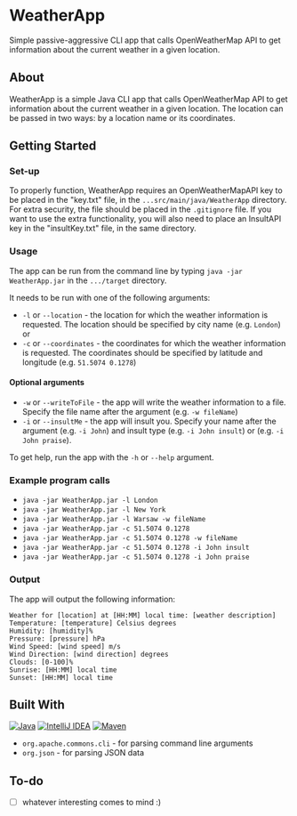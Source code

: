 <!-- Introduction -->

# WeatherApp

Simple passive-aggressive CLI app that calls OpenWeatherMap API to get information about the current weather in a given location.

<!-- ABOUT -->
## About

WeatherApp is a simple Java CLI app that calls OpenWeatherMap API to get information about the current weather in a given location. The location can be passed in two ways: by a location name or its coordinates.

## Getting Started

### Set-up
To properly function, WeatherApp requires an OpenWeatherMapAPI key to be placed in the "key.txt" file, in the `...src/main/java/WeatherApp`  directory. For extra security, the file should be placed in the `.gitignore` file. If you want to use the extra functionality, you will also need to place an InsultAPI key in the "insultKey.txt" file, in the same directory.

### Usage
The app can be run from the command line by typing `java -jar WeatherApp.jar` in the `.../target` directory.

It needs to be run with one of the following arguments:
- `-l` or `--location` - the location for which the weather information is requested. The location should be specified by city name (e.g. `London`)
  or
- `-c` or `--coordinates` - the coordinates for which the weather information is requested. The coordinates should be specified by latitude and longitude (e.g. `51.5074 0.1278`)
#### Optional arguments
- `-w` or `--writeToFile` - the app will write the weather information to a file. Specify the file name after the argument (e.g. `-w fileName`)
- `-i` or `--insultMe` - the app will insult you. Specify your name after the argument (e.g. `-i John`) and insult type (e.g. `-i John insult`) or (e.g. `-i John praise`).

To get help, run the app with the `-h` or `--help` argument.

### Example program calls
- `java -jar WeatherApp.jar -l London` 
- `java -jar WeatherApp.jar -l New York`
- `java -jar WeatherApp.jar -l Warsaw -w fileName`
- `java -jar WeatherApp.jar -c 51.5074 0.1278`
- `java -jar WeatherApp.jar -c 51.5074 0.1278 -w fileName`
- `java -jar WeatherApp.jar -c 51.5074 0.1278 -i John insult`
- `java -jar WeatherApp.jar -c 51.5074 0.1278 -i John praise`

### Output
The app will output the following information:
```
Weather for [location] at [HH:MM] local time: [weather description]
Temperature: [temperature] Celsius degrees
Humidity: [humidity]%
Pressure: [pressure] hPa
Wind Speed: [wind speed] m/s
Wind Direction: [wind direction] degrees
Clouds: [0-100]%
Sunrise: [HH:MM] local time
Sunset: [HH:MM] local time
```

<!-- STACK -->
## Built With

[![Java][Java]][Java-url]
[![IntelliJ IDEA][IntelliJ IDEA]][IntelliJ IDEA-url]
[![Maven][Maven]][Maven-url]
- `org.apache.commons.cli` - for parsing command line arguments
- `org.json` - for parsing JSON data


<!-- To-do -->
## To-do
- [ ] whatever interesting comes to mind :)

<!-- MARKDOWN LINKS & IMAGES -->
[Java]: https://img.shields.io/badge/Java-ED8B00?style=for-the-badge&logo=openjdk&logoColor=white
[Java-url]: https://www.java.com/en/
[IntelliJ IDEA]: https://img.shields.io/badge/IntelliJ_IDEA-000000.svg?style=for-the-badge&logo=intellij-idea&logoColor=white
[IntelliJ IDEA-url]: https://www.jetbrains.com/idea/
[Maven]: https://img.shields.io/badge/Maven-C71A36?style=for-the-badge&logo=apache-maven&logoColor=white
[Maven-url]: https://maven.apache.org/
